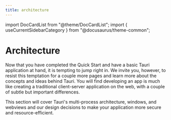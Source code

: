 ```yaml
---
title: architecture
---
```


import DocCardList from "@theme/DocCardList";
import { useCurrentSidebarCategory } from "@docusaurus/theme-common";

# Architecture

Now that you have completed the Quick Start and have a basic Tauri application at hand, it is tempting to jump right in. We invite you, however, to resist this temptation for a couple more pages and learn more about the concepts and ideas behind Tauri. You will find developing an app is much like creating a traditional client-server application on the web, with a couple of subtle but important differences.

This section will cover Tauri's multi-process architecture, windows, and webviews and our design decisions to make your application more secure and resource-efficient.

<DocCardList items={useCurrentSidebarCategory().items} />

